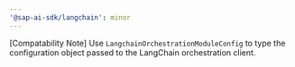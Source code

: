 ```yaml
---
'@sap-ai-sdk/langchain': minor
---
```


[Compatability Note] Use `LangchainOrchestrationModuleConfig` to type the configuration object passed to the LangChain orchestration client.
